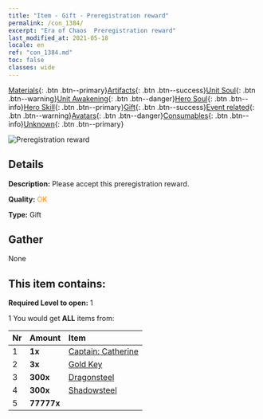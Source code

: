 ```yaml
---
title: "Item - Gift - Preregistration reward"
permalink: /con_1384/
excerpt: "Era of Chaos  Preregistration reward"
last_modified_at: 2021-05-18
locale: en
ref: "con_1384.md"
toc: false
classes: wide
---
```

 [Materials](/Items/){: .btn .btn--primary}[Artifacts](/Items/Artifacts/){: .btn .btn--success}[Unit Soul](/Items/UnitSoul/){: .btn .btn--warning}[Unit Awakening](/Items/UnitAwakening/){: .btn .btn--danger}[Hero Soul](/Items/HeroSoul/){: .btn .btn--info}[Hero Skill](/Items/HeroSkill/){: .btn .btn--primary}[Gift](/Items/Gift/){: .btn .btn--success}[Event related](/Items/Events/){: .btn .btn--warning}[Avatars](/Items/Avatars/){: .btn .btn--danger}[Consumables](/Items/Consumables/){: .btn .btn--info}[Unknown](/Items/Unknown/){: .btn .btn--primary}

 ![Preregistration reward](/images/t/i_907182.png)

## Details
 **Description:** Please accept this preregistration reward.

 **Quality:** <span style="color: #FF8C00">OK</span>

 **Type:** Gift

## Gather

  None

## This item contains:

 **Required Level to open:** 1

 1 You would get **ALL** items  from:

  | Nr | Amount |     Item    |
  |:---|:-------|:------------|
  | 1 |  **1x** | [Captain: Catherine](/Items/con_1029/) |  | 
  | 2 |  **3x** | [Gold Key](/Items/con_783/) |  | 
  | 3 |  **300x** | [Dragonsteel](/Items/con_880/) |  | 
  | 4 |  **300x** | [Shadowsteel](/Items/con_881/) |  | 
  | 5 |  **77777x** | <i class="fas fa-coins"/> |  | 
